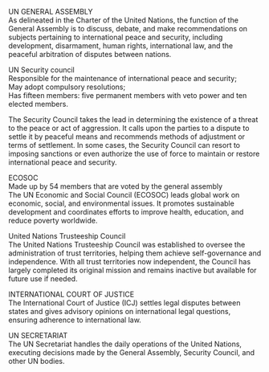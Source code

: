   
UN GENERAL ASSEMBLY  
As delineated in the Charter of the United Nations, the function of the General Assembly is to discuss, debate, and make recommendations on subjects pertaining to international peace and security, including development, disarmament, human rights, international law, and the peaceful arbitration of disputes between nations.  
  
UN Security council  
Responsible for the maintenance of international peace and security;  
May adopt compulsory resolutions;  
Has fifteen members: five permanent members with veto power and ten elected members.  
  
The Security Council takes the lead in determining the existence of a threat to the peace or act of aggression. It calls upon the parties to a dispute to settle it by peaceful means and recommends methods of adjustment or terms of settlement. In some cases, the Security Council can resort to imposing sanctions or even authorize the use of force to maintain or restore international peace and security.  
  
ECOSOC  
Made up by 54 members that are voted by the general assembly  
The UN Economic and Social Council (ECOSOC) leads global work on economic, social, and environmental issues. It promotes sustainable development and coordinates efforts to improve health, education, and reduce poverty worldwide.  
  
United Nations Trusteeship Council  
The United Nations Trusteeship Council was established to oversee the administration of trust territories, helping them achieve self-governance and independence. With all trust territories now independent, the Council has largely completed its original mission and remains inactive but available for future use if needed.  
  
INTERNATIONAL COURT OF JUSTICE  
The International Court of Justice (ICJ) settles legal disputes between states and gives advisory opinions on international legal questions, ensuring adherence to international law.  
  
UN SECRETARIAT  
The UN Secretariat handles the daily operations of the United Nations, executing decisions made by the General Assembly, Security Council, and other UN bodies.